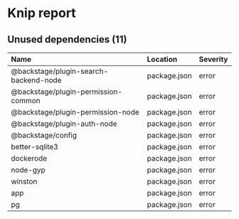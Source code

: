 # Knip report

## Unused dependencies (11)

| Name                                  | Location     | Severity |
| :------------------------------------ | :----------- | :------- |
| @backstage/plugin-search-backend-node | package.json | error    |
| @backstage/plugin-permission-common   | package.json | error    |
| @backstage/plugin-permission-node     | package.json | error    |
| @backstage/plugin-auth-node           | package.json | error    |
| @backstage/config                     | package.json | error    |
| better-sqlite3                        | package.json | error    |
| dockerode                             | package.json | error    |
| node-gyp                              | package.json | error    |
| winston                               | package.json | error    |
| app                                   | package.json | error    |
| pg                                    | package.json | error    |

